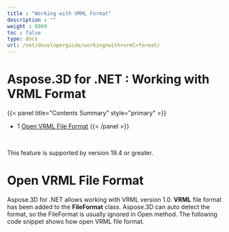 ```yaml
---
title : "Working with VRML Format" 
description : "" 
weight : 8069 
toc : false
type: docs
url: /net/developerguide/working+with+vrml+format/
---
```


# Aspose.3D for .NET : Working with VRML Format


{{< panel title="Contents Summary" style="primary" >}}
*   1 [Open VRML File Format](#open-vrml-file-format)
{{< /panel >}}
 

 

This feature is supported by version 19.4 or greater.

# Open VRML File Format

Aspose.3D for .NET allows working with VRML version 1.0. **VRML** file format has been added to the **FileFormat** class. Aspose.3D can auto detect the format, so the FileFormat is usually ignored in Open method. The following code snippet shows how open VRML file format.

